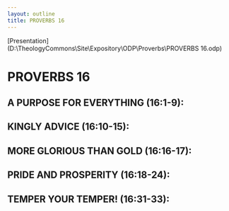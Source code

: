 ```yaml
---
layout: outline
title: PROVERBS 16
---
```

[Presentation](D:\TheologyCommons\Site\Expository\ODP\Proverbs\PROVERBS 16.odp)
# PROVERBS 16
##  A PURPOSE FOR EVERYTHING (16:1-9): 
##  KINGLY ADVICE (16:10-15): 
##  MORE GLORIOUS THAN GOLD (16:16-17): 
##  PRIDE AND PROSPERITY (16:18-24): 
##  TEMPER YOUR TEMPER! (16:31-33): 
